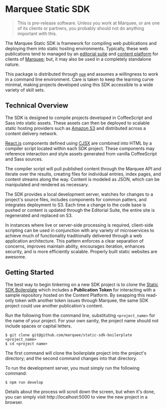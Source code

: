 Marquee Static SDK
==================

> This is pre-release software. Unless you work at Marquee, or are one of its clients or partners, you probably should not do anything important with this.

The Marquee Static SDK is framework for compiling web publications and deploying them into static hosting environments. Typically, these web publications tend to managed by an [editorial suite](http://marquee.pub/editorial) and [content platform](http://marquee.pub/platform) for clients of [Marquee](http://marquee.pub); but, it may also be used in a completely standalone nature.

This package is distributed through [`npm`](https://www.npmjs.com/package/marquee-static-sdk) and assumes a willingness to work in a command line environment. Care is taken to keep the learning curve minimal, making projects developed using this SDK accessible to a wide variety of skill sets.

## Technical Overview

The SDK is designed to compile projects developed in CoffeeScript and Sass into static assets. These assets can then be deployed to scalable static hosting providers such as [Amazon S3](http://aws.amazon.com/s3) and distributed across a content delivery network. 

[React.js](http://facebook.github.io/react/) components defined using [CJSX](https://github.com/jsdf/coffee-react) are combined into HTML by a compiler script located within each SDK project. These components may reference interaction and style assets generated from vanilla CoffeeScript and Sass sources.

The compiler script will pull published content through the Marquee API and iterate over the results, creating files for individual entries, index pages, and content streams along the way. Content is modeled as JSON, which can be manipulated and rendered as necessary. 

The SDK provides a local development server, watches for changes to a project's source files, includes components for common patters, and integrates deployment to S3. Each time a change to the code base is pushed or content is updated through the Editorial Suite, the entire site is regenerated and replaced on S3.

In instances where live or server-side processing is required, client-side scripting can be used in conjunction with any variety of microservices to achieve much of functionality traditionally delivered through a web application architecture. This pattern enforces a clear separation of concerns, improves maintain ability, encourages iteration, enhances security, and is more efficiently scalable. Properly built static websites are awesome.

## Getting Started

The best way to begin tinkering on a new SDK project is to clone the [Static SDK Boilerplate](http://github.com/marquee/static-sdk-boilerplate) which includes a **Publication Token** for interacting with a sample repository hosted on the Content Platform. By swapping this read-only token with another token issues through Marquee, the same SDK project could use another publication's content.

Run the following from the command line, substituting `<project_name>` for the name of your project. For your own sanity, the project name should not include spaces or capital letters. 

```
$ git clone git@github.com/marquee/static-sdk-boilerplate <project_name>
$ cd <project name>
```

The first command will clone the boilerplate project into the project's directory; and the second command changes into that directory.

To run the development server, you must simply run the following command:

```
$ npm run develop
```

Details about the process will scroll down the screen, but when it's done, you can simply visit http://localhost:5000 to view the new project in a browser.